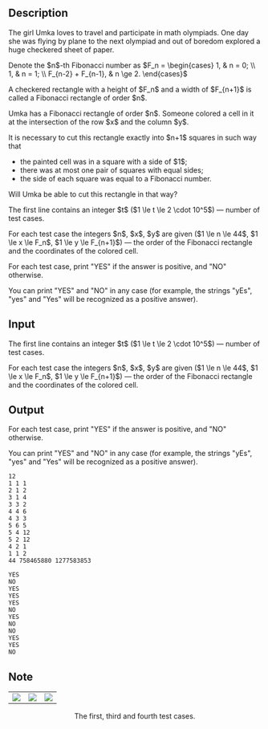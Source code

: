 ## Description

<div><p>The girl Umka loves to travel and participate in math olympiads. One day she was flying by plane to the next olympiad and out of boredom explored a huge checkered sheet of paper.</p><p>Denote the $n$-th Fibonacci number as $F_n = \begin{cases} 1, &amp; n = 0; \\ 1, &amp; n = 1; \\ F_{n-2} + F_{n-1}, &amp; n \ge 2. \end{cases}$</p><p>A checkered rectangle with a height of $F_n$ and a width of $F_{n+1}$ is called a Fibonacci rectangle <span class="tex-font-style-it">of order</span> $n$.</p><p>Umka has a Fibonacci rectangle <span class="tex-font-style-it">of order</span> $n$. Someone colored a cell in it at the intersection of the row $x$ and the column $y$.</p><p>It is necessary to cut this rectangle <span class="tex-font-style-bf">exactly</span> into $n+1$ squares in such way that</p><ul> <li> the painted cell was in a square with a side of $1$; </li><li> there was <span class="tex-font-style-bf">at most one</span> pair of squares with equal sides; </li><li> the side of each square was equal to a Fibonacci number. </li></ul><p>Will Umka be able to cut this rectangle in that way?</p></div><div class="input-specification"><p>The first line contains an integer $t$ ($1 \le t \le 2 \cdot 10^5$)&nbsp;— number of test cases.</p><p>For each test case the integers $n$, $x$, $y$ are given ($1 \le n \le 44$, $1 \le x \le F_n$, $1 \le y \le F_{n+1}$)&nbsp;— <span class="tex-font-style-it">the order</span> of the Fibonacci rectangle and the coordinates of the colored cell.</p></div><div class="output-specification"><p>For each test case, print "<span class="tex-font-style-tt">YES</span>" if the answer is positive, and "<span class="tex-font-style-tt">NO</span>" otherwise.</p><p>You can print "<span class="tex-font-style-tt">YES</span>" and "<span class="tex-font-style-tt">NO</span>" in any case (for example, the strings "<span class="tex-font-style-tt">yEs</span>", "<span class="tex-font-style-tt">yes</span>" and "<span class="tex-font-style-tt">Yes</span>" will be recognized as a positive answer).</p></div>

## Input

<p>The first line contains an integer $t$ ($1 \le t \le 2 \cdot 10^5$)&nbsp;— number of test cases.</p><p>For each test case the integers $n$, $x$, $y$ are given ($1 \le n \le 44$, $1 \le x \le F_n$, $1 \le y \le F_{n+1}$)&nbsp;— <span class="tex-font-style-it">the order</span> of the Fibonacci rectangle and the coordinates of the colored cell.</p>

## Output

<p>For each test case, print "<span class="tex-font-style-tt">YES</span>" if the answer is positive, and "<span class="tex-font-style-tt">NO</span>" otherwise.</p><p>You can print "<span class="tex-font-style-tt">YES</span>" and "<span class="tex-font-style-tt">NO</span>" in any case (for example, the strings "<span class="tex-font-style-tt">yEs</span>", "<span class="tex-font-style-tt">yes</span>" and "<span class="tex-font-style-tt">Yes</span>" will be recognized as a positive answer).</p>





```input1|2,4,6,8,10,12
12
1 1 1
2 1 2
3 1 4
3 3 2
4 4 6
4 3 3
5 6 5
5 4 12
5 2 12
4 2 1
1 1 2
44 758465880 1277583853
```




```output1
YES
NO
YES
YES
YES
NO
YES
NO
NO
YES
YES
NO
```



## Note

<center> <table class="tex-tabular"><tbody><tr><td class="tex-tabular-text-align-center"><img class="tex-graphics" src="file://K9WHU221.png" style="max-width: 100.0%;max-height: 100.0%;"></td><td class="tex-tabular-text-align-center"><img class="tex-graphics" src="file://Pf03kXNe.png" style="max-width: 100.0%;max-height: 100.0%;"></td><td><img class="tex-graphics" src="file://6Y4EzNXv.png" style="max-width: 100.0%;max-height: 100.0%;"></td></tr></tbody></table> <span class="tex-font-size-small">The first, third and fourth test cases.</span> </center>
